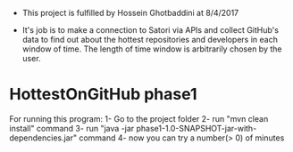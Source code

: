 * This project is fulfilled by Hossein Ghotbaddini at 8/4/2017

* It's job is to make a connection to Satori via APIs and collect GitHub's data to find out about the hottest repositories and developers in each window of time. The length of time window is arbitrarily chosen by the user. 

# HottestOnGitHub phase1
For running this program:
1- Go to the project folder
2- run "mvn clean install" command
3- run "java -jar phase1-1.0-SNAPSHOT-jar-with-dependencies.jar" command
4- now you can try a number(> 0) of minutes